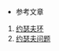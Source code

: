 




* 参考文章
1. [约瑟夫环](https://zhuanlan.zhihu.com/p/72259685)
2. [约瑟夫问题](https://zh.wikipedia.org/wiki/%E7%BA%A6%E7%91%9F%E5%A4%AB%E6%96%AF%E9%97%AE%E9%A2%98#C++%E7%89%88%E6%9C%AC)